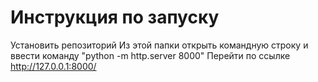 # Инструкция по запуску
Установить репозиторий
Из этой папки открыть командную строку и ввести команду "python -m http.server 8000"
Перейти по ссылке http://127.0.0.1:8000/
